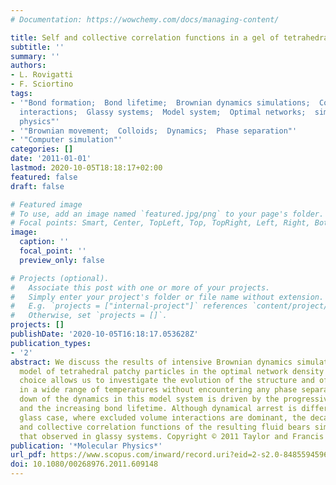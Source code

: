 ```yaml
---
# Documentation: https://wowchemy.com/docs/managing-content/

title: Self and collective correlation functions in a gel of tetrahedral patchy particles
subtitle: ''
summary: ''
authors:
- L. Rovigatti
- F. Sciortino
tags:
- '"Bond formation;  Bond lifetime;  Brownian dynamics simulations;  Correlation function;  Excluded-volume
  interactions;  Glassy systems;  Model system;  Optimal networks;  simulations;  Statistical
  physics"'
- '"Brownian movement;  Colloids;  Dynamics;  Phase separation"'
- '"Computer simulation"'
categories: []
date: '2011-01-01'
lastmod: 2020-10-05T18:18:17+02:00
featured: false
draft: false

# Featured image
# To use, add an image named `featured.jpg/png` to your page's folder.
# Focal points: Smart, Center, TopLeft, Top, TopRight, Left, Right, BottomLeft, Bottom, BottomRight.
image:
  caption: ''
  focal_point: ''
  preview_only: false

# Projects (optional).
#   Associate this post with one or more of your projects.
#   Simply enter your project's folder or file name without extension.
#   E.g. `projects = ["internal-project"]` references `content/project/deep-learning/index.md`.
#   Otherwise, set `projects = []`.
projects: []
publishDate: '2020-10-05T16:18:17.053628Z'
publication_types:
- '2'
abstract: We discuss the results of intensive Brownian dynamics simulations of a simple
  model of tetrahedral patchy particles in the optimal network density region. This
  choice allows us to investigate the evolution of the structure and of the dynamics
  in a wide range of temperatures without encountering any phase separation. The slowing
  down of the dynamics in this model system is driven by the progressive bond formation
  and the increasing bond lifetime. Although dynamical arrest is different from the
  glass case, where excluded volume interactions are dominant, the decay of the self-
  and collective correlation functions of the resulting fluid bears similarities with
  that observed in glassy systems. Copyright © 2011 Taylor and Francis Group, LLC.
publication: '*Molecular Physics*'
url_pdf: https://www.scopus.com/inward/record.uri?eid=2-s2.0-84855945969&doi=10.1080%2f00268976.2011.609148&partnerID=40&md5=012dbfa8a825e32274bb9d685a949206
doi: 10.1080/00268976.2011.609148
---
```

